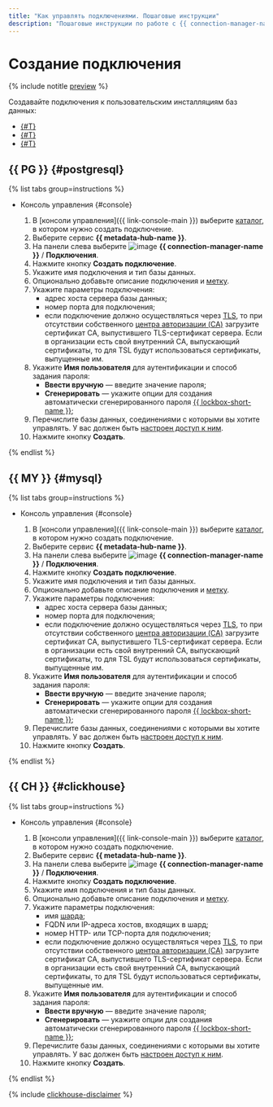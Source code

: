 ```yaml
---
title: "Как управлять подключениями. Пошаговые инструкции"
description: "Пошаговые инструкции по работе с {{ connection-manager-name }} в {{ yandex-cloud }}. Из статьи вы узнаете, как создавать подключения."
---
```


# Создание подключения

{% include notitle [preview](../../_includes/note-preview.md) %}

Создавайте подключения к пользовательским инсталляциям баз данных:

* [{#T}](#postgresql)
* [{#T}](#mysql)
* [{#T}](#clickhouse)

## {{ PG }} {#postgresql}

{% list tabs group=instructions %}

- Консоль управления {#console}
    
  1. В [консоли управления]({{ link-console-main }}) выберите [каталог](../../resource-manager/concepts/resources-hierarchy.md#folder), в котором нужно создать подключение.
  1. Выберите сервис **{{ metadata-hub-name }}**.
  1. Hа панели слева выберите ![image](../../_assets/console-icons/plug-connection.svg) **{{ connection-manager-name }}** / **Подключения**.
  1. Нажмите кнопку **Создать подключение**.
  1. Укажите имя подключения и тип базы данных.
  1. Опционально добавьте описание подключения и [метку](../../resource-manager/concepts/labels.md).
  1. Укажите параметры подключения:
      * адрес хоста сервера базы данных;
      * номер порта для подключения;
      * если подключение должно осуществляться через [TLS](../../glossary/tls.md), то при отсутствии собственного [центра авторизации (CA)](../../glossary/tls.md#authentication) загрузите сертификат CA, выпустившего TLS-сертификат сервера. Если в организации есть свой внутренний CA, выпускающий сертификаты, то для TSL будут использоваться сертификаты, выпущенные им. 
  1. Укажите **Имя пользователя** для аутентификации и способ задания пароля: 
      * **Ввести вручную** — введите значение пароля;
      * **Сгенерировать** — укажите опции для создания автоматически сгенерированного пароля [{{ lockbox-short-name }}](../../lockbox/quickstart.md);
  1. Перечислите базы данных, соединениями с которыми вы хотите управлять. У вас должен быть [настроен доступ к ним](../../managed-postgresql/security).
  1. Нажмите кнопку **Создать**.

{% endlist %}

## {{ MY }} {#mysql}

{% list tabs group=instructions %}

- Консоль управления {#console}
   
   1. В [консоли управления]({{ link-console-main }}) выберите [каталог](../../resource-manager/concepts/resources-hierarchy.md#folder), в котором нужно создать подключение.
   1. Выберите сервис **{{ metadata-hub-name }}**.
   1. Hа панели слева выберите ![image](../../_assets/console-icons/plug-connection.svg) **{{ connection-manager-name }}** / **Подключения**.
   1. Нажмите кнопку **Создать подключение**.
   1. Укажите имя подключения и тип базы данных.
   1. Опционально добавьте описание подключения и [метку](../../resource-manager/concepts/labels.md).
   1. Укажите параметры подключения:
       * адрес хоста сервера базы данных;
       * номер порта для подключения;
       * если подключение должно осуществляться через [TLS](../../glossary/tls.md), то при отсутствии собственного [центра авторизации (CA)](../../glossary/tls.md#authentication) загрузите сертификат CA, выпустившего TLS-сертификат сервера. Если в организации есть свой внутренний CA, выпускающий сертификаты, то для TSL будут использоваться сертификаты, выпущенные им.
   1. Укажите **Имя пользователя** для аутентификации и способ задания пароля:
       * **Ввести вручную** — введите значение пароля;
       * **Сгенерировать** — укажите опции для создания автоматически сгенерированного пароля [{{ lockbox-short-name }}](../../lockbox/quickstart.md);
   1. Перечислите базы данных, соединениями с которыми вы хотите управлять. У вас должен быть [настроен доступ к ним](../../managed-mysql/security).
   1. Нажмите кнопку **Создать**.

{% endlist %}

## {{ CH }} {#clickhouse}

{% list tabs group=instructions %}

- Консоль управления {#console}
    
    1. В [консоли управления]({{ link-console-main }}) выберите [каталог](../../resource-manager/concepts/resources-hierarchy.md#folder), в котором нужно создать подключение.
    1. Выберите сервис **{{ metadata-hub-name }}**.
    1. Hа панели слева выберите ![image](../../_assets/console-icons/plug-connection.svg) **{{ connection-manager-name }}** / **Подключения**.
    1. Нажмите кнопку **Создать подключение**.
    1. Укажите имя подключения и тип базы данных.
    1. Опционально добавьте описание подключения и [метку](../../resource-manager/concepts/labels.md). 
    1. Укажите параметры подключения:
        * имя [шарда](../../managed-clickhouse/operations/shards.md#list-shards);
        * FQDN или IP-адреса хостов, входящих в шард;
        * номер HTTP- или TCP-порта для подключения;
        * если подключение должно осуществляться через [TLS](../../glossary/tls.md), то при отсутствии собственного [центра авторизации (CA)](../../glossary/tls.md#authentication) загрузите сертификат CA, выпустившего TLS-сертификат сервера. Если в организации есть свой внутренний CA, выпускающий сертификаты, то для TSL будут использоваться сертификаты, выпущенные им.
    1. Укажите **Имя пользователя** для аутентификации и способ задания пароля:
        * **Ввести вручную** — введите значение пароля;
        * **Сгенерировать** — укажите опции для создания автоматически сгенерированного пароля [{{ lockbox-short-name }}](../../lockbox/quickstart.md);
    1. Перечислите базы данных, соединениями с которыми вы хотите управлять. У вас должен быть [настроен доступ к ним](../../managed-clickhouse/security).
    1. Нажмите кнопку **Создать**.

{% endlist %}


{% include [clickhouse-disclaimer](../../_includes/clickhouse-disclaimer.md) %}